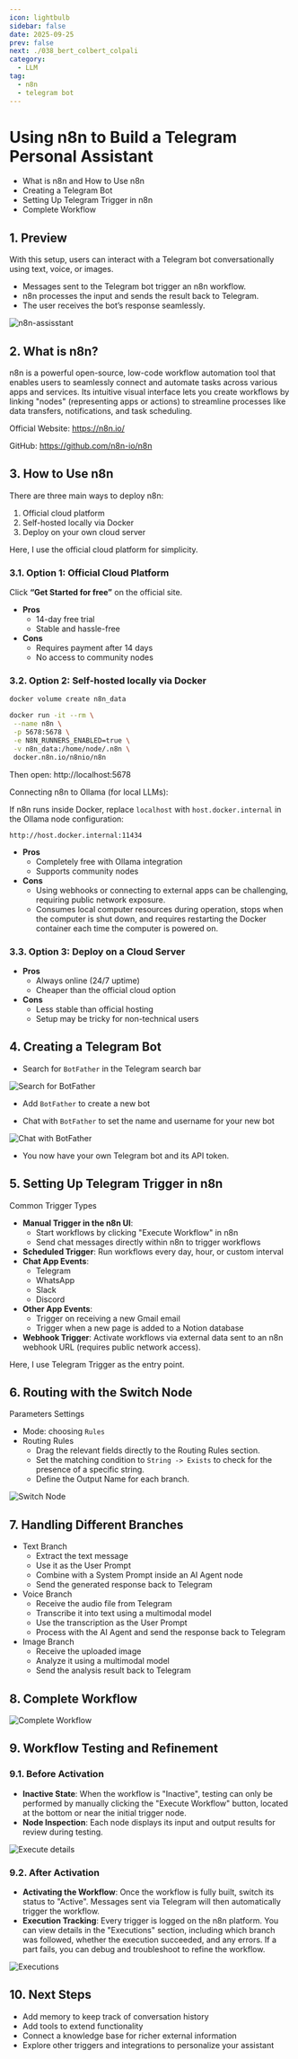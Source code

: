 ```yaml
---
icon: lightbulb
sidebar: false
date: 2025-09-25
prev: false
next: ./038_bert_colbert_colpali
category:
  - LLM
tag:
  - n8n
  - telegram bot
---
```

# Using n8n to Build a Telegram Personal Assistant
 
- What is n8n and How to Use n8n
- Creating a Telegram Bot
- Setting Up Telegram Trigger in n8n
- Complete Workflow
<!-- more -->
## 1. Preview
With this setup, users can interact with a Telegram bot conversationally using text, voice, or images.  
- Messages sent to the Telegram bot trigger an n8n workflow.  
- n8n processes the input and sends the result back to Telegram.  
- The user receives the bot’s response seamlessly.

![n8n-assisstant](../../assets/039_n8n_assisstant.png)

## 2. What is n8n?
n8n is a powerful open-source, low-code workflow automation tool that enables users to seamlessly connect and automate tasks across various apps and services. Its intuitive visual interface lets you create workflows by linking "nodes" (representing apps or actions) to streamline processes like data transfers, notifications, and task scheduling.

Official Website: https://n8n.io/

GitHub: https://github.com/n8n-io/n8n

## 3. How to Use n8n 
There are three main ways to deploy n8n:  
1. Official cloud platform  
2. Self-hosted locally via Docker   
3. Deploy on your own cloud server 

Here, I use the official cloud platform for simplicity.

### 3.1. Option 1: Official Cloud Platform  
Click **“Get Started for free”** on the official site.  

- **Pros**  
  - 14-day free trial  
  - Stable and hassle-free  
- **Cons**  
  - Requires payment after 14 days  
  - No access to community nodes  

### 3.2. Option 2: Self-hosted locally via Docker
```bash
docker volume create n8n_data

docker run -it --rm \
 --name n8n \
 -p 5678:5678 \
 -e N8N_RUNNERS_ENABLED=true \
 -v n8n_data:/home/node/.n8n \
 docker.n8n.io/n8nio/n8n
```

Then open: http://localhost:5678

Connecting n8n to Ollama (for local LLMs):

If n8n runs inside Docker, replace `localhost` with `host.docker.internal` in the Ollama node configuration:

```
http://host.docker.internal:11434
```

- **Pros**
  - Completely free with Ollama integration
  - Supports community nodes
- **Cons**
  - Using webhooks or connecting to external apps can be challenging, requiring public network exposure.
  - Consumes local computer resources during operation, stops when the computer is shut down, and requires restarting the Docker container each time the computer is powered on.

### 3.3. Option 3: Deploy on a Cloud Server
- **Pros**
  - Always online (24/7 uptime)
  - Cheaper than the official cloud option
- **Cons**
  - Less stable than official hosting
  - Setup may be tricky for non-technical users
 
## 4. Creating a Telegram Bot
- Search for `BotFather` in the Telegram search bar

![Search for BotFather](../../assets/039_search_for_botfather.png)

- Add `BotFather` to create a new bot

- Chat with `BotFather` to set the name and username for your new bot

![Chat with BotFather](../../assets/039_chat_with_botfather.png)

- You now have your own Telegram bot and its API token.

## 5. Setting Up Telegram Trigger in n8n
Common Trigger Types
- **Manual Trigger in the n8n UI**: 
  - Start workflows by clicking "Execute Workflow" in n8n
  - Send chat messages directly within n8n to trigger workflows
- **Scheduled Trigger**: Run workflows every day, hour, or custom interval
- **Chat App Events**: 
  - Telegram
  - WhatsApp
  - Slack
  - Discord
- **Other App Events**: 
  - Trigger on receiving a new Gmail email
  - Trigger when a new page is added to a Notion database
- **Webhook Trigger**: Activate workflows via external data sent to an n8n webhook URL (requires public network access).

Here, I use Telegram Trigger as the entry point.

## 6. Routing with the Switch Node
Parameters Settings
- Mode: choosing `Rules`
- Routing Rules
  - Drag the relevant fields directly to the Routing Rules section.
  - Set the matching condition to `String -> Exists` to check for the presence of a specific string.
  - Define the Output Name for each branch.

![Switch Node](../../assets/039_switch.png)

## 7. Handling Different Branches
- Text Branch
  - Extract the text message
  - Use it as the User Prompt
  - Combine with a System Prompt inside an AI Agent node
  - Send the generated response back to Telegram
- Voice Branch
  - Receive the audio file from Telegram
  - Transcribe it into text using a multimodal model
  - Use the transcription as the User Prompt
  - Process with the AI Agent and send the response back to Telegram
- Image Branch
  - Receive the uploaded image
  - Analyze it using a multimodal model
  - Send the analysis result back to Telegram

## 8. Complete Workflow
![Complete Workflow](../../assets/039_workflow.png)

## 9. Workflow Testing and Refinement
### 9.1. Before Activation
- **Inactive State**: When the workflow is "Inactive", testing can only be performed by manually clicking the "Execute Workflow" button, located at the bottom or near the initial trigger node.
- **Node Inspection**: Each node displays its input and output results for review during testing.

![Execute details](../../assets/039_execute_details.png)

### 9.2. After Activation
- **Activating the Workflow**: Once the workflow is fully built, switch its status to "Active". Messages sent via Telegram will then automatically trigger the workflow.
- **Execution Tracking**: Every trigger is logged on the n8n platform. You can view details in the "Executions" section, including which branch was followed, whether the execution succeeded, and any errors. If a part fails, you can debug and troubleshoot to refine the workflow.

![Executions](../../assets/039_executions.png)

## 10. Next Steps
- Add memory to keep track of conversation history
- Add tools to extend functionality
- Connect a knowledge base for richer external information
- Explore other triggers and integrations to personalize your assistant
